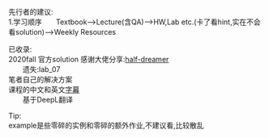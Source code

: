 先行者的建议:  
1.学习顺序&emsp;&emsp;Textbook-->Lecture(含QA)-->HW,Lab etc.(卡了看hint,实在不会看solution)-->Weekly Resources  

已收录:  
2020fall 官方solution 感谢大佬分享:[half-dreamer](https://github.com/half-dreamer/CS61A-20fa)  
&emsp;&emsp;遗失:lab_07  
笔者自己的解决方案  
课程的中文和英文[字幕](https://github.com/Alan-Musk/University_Life/tree/main/Python/cs61a_2020fall/Subtitles)  
&emsp;&emsp;基于DeepL翻译  

Tip:  
example是些零碎的实例和零碎的额外作业,不建议看,比较散乱
